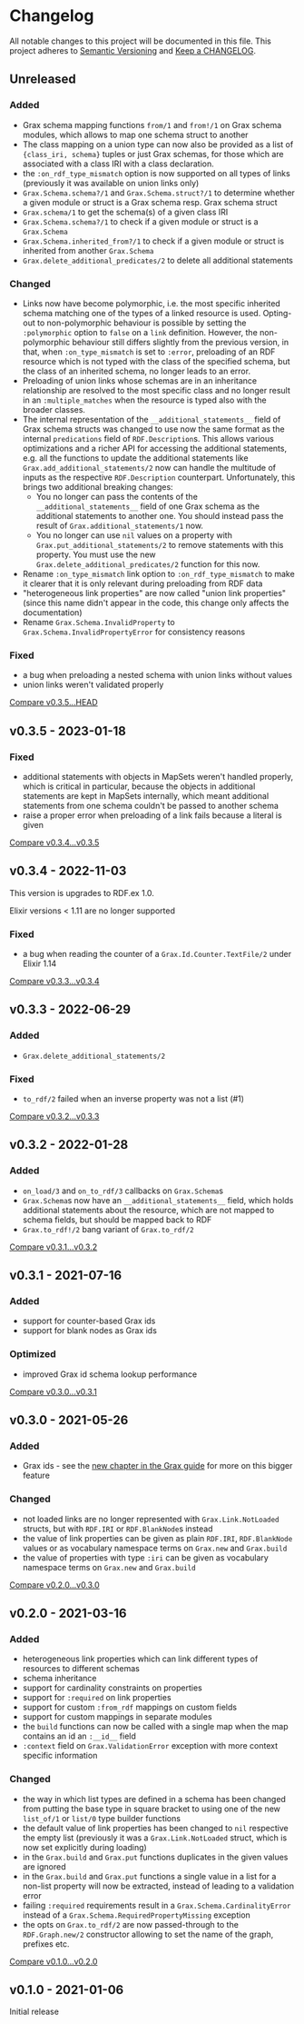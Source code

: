 # Changelog

All notable changes to this project will be documented in this file.
This project adheres to [Semantic Versioning](http://semver.org/) and
[Keep a CHANGELOG](http://keepachangelog.com).


## Unreleased

### Added

- Grax schema mapping functions `from/1` and `from!/1` on Grax schema modules,
  which allows to map one schema struct to another
- The class mapping on a union type can now also be provided as a list of
  `{class_iri, schema}` tuples or just Grax schemas, for those which are
  associated with a class IRI with a class declaration.
- the `:on_rdf_type_mismatch` option is now supported on all types of links
  (previously it was available on union links only)
- `Grax.Schema.schema?/1` and `Grax.Schema.struct?/1` to determine whether a given
  module or struct is a Grax schema resp. Grax schema struct
- `Grax.schema/1` to get the schema(s) of a given class IRI
- `Grax.Schema.schema?/1` to check if a given module or struct is a `Grax.Schema`
- `Grax.Schema.inherited_from?/1` to check if a given module or struct is 
  inherited from another `Grax.Schema`
- `Grax.delete_additional_predicates/2` to delete all additional statements

### Changed

- Links now have become polymorphic, i.e. the most specific
  inherited schema matching one of the types of a linked resource is used.
  Opting-out to non-polymorphic behaviour is possible by setting the
  `:polymorphic` option to `false` on a `link` definition. However, the
  non-polymorphic behaviour still differs slightly from the previous version,
  in that, when `:on_type_mismatch` is set to `:error`, preloading of an RDF  
  resource which is not typed with the class of the specified schema, but the
  class of an inherited schema, no longer leads to an error.
- Preloading of union links whose schemas are in an inheritance relationship
  are resolved to the most specific class and no longer result in an
  `:multiple_matches` when the resource is typed also with the broader classes.
- The internal representation of the `__additional_statements__` field of Grax 
  schema structs was changed to use now the same format as the internal
  `predications` field of `RDF.Description`s. This allows various optimizations 
  and a richer API for accessing the additional statements, e.g. all the 
  functions to update the additional statements like `Grax.add_additional_statements/2`
  now can handle the multitude of inputs as the respective `RDF.Description`
  counterpart. Unfortunately, this brings two additional breaking changes:
  - You no longer can pass the contents of the `__additional_statements__` 
    field of one Grax schema as the additional statements to another one.
    You should instead pass the result of `Grax.additional_statements/1` now.
  - You no longer can use `nil` values on a property with `Grax.put_additional_statements/2`
    to remove statements with this property. You must use the new 
    `Grax.delete_additional_predicates/2` function for this now.
- Rename `:on_type_mismatch` link option to `:on_rdf_type_mismatch` to make it
  clearer that it is only relevant during preloading from RDF data
- "heterogeneous link properties" are now called "union link properties"
  (since this name didn't appear in the code, this change only affects the documentation)
- Rename `Grax.Schema.InvalidProperty` to `Grax.Schema.InvalidPropertyError` for
  consistency reasons

### Fixed

- a bug when preloading a nested schema with union links without values
- union links weren't validated properly


[Compare v0.3.5...HEAD](https://github.com/rdf-elixir/grax/compare/v0.3.5...HEAD)



## v0.3.5 - 2023-01-18

### Fixed

- additional statements with objects in MapSets weren't handled properly, which
  is critical in particular, because the objects in additional statements are kept
  in MapSets internally, which meant additional statements from one schema couldn't
  be passed to another schema
- raise a proper error when preloading of a link fails because a literal is given


[Compare v0.3.4...v0.3.5](https://github.com/rdf-elixir/grax/compare/v0.3.4...v0.3.5)



## v0.3.4 - 2022-11-03

This version is upgrades to RDF.ex 1.0.

Elixir versions < 1.11 are no longer supported


### Fixed

- a bug when reading the counter of a `Grax.Id.Counter.TextFile/2` under Elixir 1.14


[Compare v0.3.3...v0.3.4](https://github.com/rdf-elixir/grax/compare/v0.3.3...v0.3.4)



## v0.3.3 - 2022-06-29

### Added

- `Grax.delete_additional_statements/2`

### Fixed

- `to_rdf/2` failed when an inverse property was not a list (#1)


[Compare v0.3.2...v0.3.3](https://github.com/rdf-elixir/grax/compare/v0.3.2...v0.3.3)



## v0.3.2 - 2022-01-28

### Added

- `on_load/3` and `on_to_rdf/3` callbacks on `Grax.Schema`s
- `Grax.Schema`s now have an `__additional_statements__` field, which holds
  additional statements about the resource, which are not mapped to schema 
  fields, but should be mapped back to RDF
- `Grax.to_rdf!/2` bang variant of `Grax.to_rdf/2` 


[Compare v0.3.1...v0.3.2](https://github.com/rdf-elixir/grax/compare/v0.3.1...v0.3.2)



## v0.3.1 - 2021-07-16

### Added

- support for counter-based Grax ids 
- support for blank nodes as Grax ids 


### Optimized

- improved Grax id schema lookup performance


[Compare v0.3.0...v0.3.1](https://github.com/rdf-elixir/grax/compare/v0.3.0...v0.3.1)



## v0.3.0 - 2021-05-26

### Added

- Grax ids - see the [new chapter in the Grax guide](https://rdf-elixir.dev/grax/ids.html)
  for more on this bigger feature


### Changed

- not loaded links are no longer represented with `Grax.Link.NotLoaded` structs,
  but with `RDF.IRI` or `RDF.BlankNode`s instead 
- the value of link properties can be given as plain `RDF.IRI`, `RDF.BlankNode`
  values or as vocabulary namespace terms on `Grax.new` and `Grax.build` 
- the value of properties with type `:iri` can be given as vocabulary namespace
  terms on `Grax.new` and `Grax.build`


[Compare v0.2.0...v0.3.0](https://github.com/rdf-elixir/grax/compare/v0.2.0...v0.3.0)



## v0.2.0 - 2021-03-16

### Added

- heterogeneous link properties which can link different types of resources
  to different schemas
- schema inheritance
- support for cardinality constraints on properties
- support for `:required` on link properties  
- support for custom `:from_rdf` mappings on custom fields  
- support for custom mappings in separate modules
- the `build` functions can now be called with a single map when the map contains
  an id an `:__id__` field
- `:context` field on `Grax.ValidationError` exception with more context specific information

### Changed

- the way in which list types are defined in a schema has been changed from putting the
  base type in square bracket to using one of the new `list_of/1` or `list/0` type builder
  functions
- the default value of link properties has been changed to `nil` respective the empty list
  (previously it was a `Grax.Link.NotLoaded` struct, which is now set explicitly 
  during loading)
- in the `Grax.build` and `Grax.put` functions duplicates in the given values are ignored 
- in the `Grax.build` and `Grax.put` functions a single value in a list for a non-list 
  property will now be extracted, instead of leading to a validation error
- failing `:required` requirements result in a `Grax.Schema.CardinalityError` instead
  of a `Grax.Schema.RequiredPropertyMissing` exception
- the opts on `Grax.to_rdf/2` are now passed-through to the `RDF.Graph.new/2` constructor
  allowing to set the name of the graph, prefixes etc.


[Compare v0.1.0...v0.2.0](https://github.com/rdf-elixir/grax/compare/v0.1.0...v0.2.0)



## v0.1.0 - 2021-01-06

Initial release
